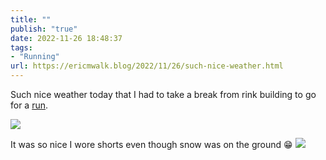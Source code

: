 ```yaml
---
title: ""
publish: "true"
date: 2022-11-26 18:48:37
tags:
- "Running"
url: https://ericmwalk.blog/2022/11/26/such-nice-weather.html
---
```

Such nice weather today that I had to take a break from rink building to go for a [run](http://www.strava.com/activities/8172578261).

![](https://ericmwalk.blog/uploads/2022/9032efe479.jpg)

It was so nice I wore shorts even though snow was on the ground 😁
![](https://ericmwalk.blog/uploads/2022/cef226ef50.jpg)